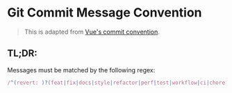 # Git Commit Message Convention

> This is adapted from [Vue's commit convention](https://github.com/vuejs/vue/blob/dev/.github/COMMIT_CONVENTION.md).

## TL;DR:

Messages must be matched by the following regex:

```js
/^(revert: )?(feat|fix|docs|style|refactor|perf|test|workflow|ci|chore|types)(\(.+\))?: .{1,50}/;
```

